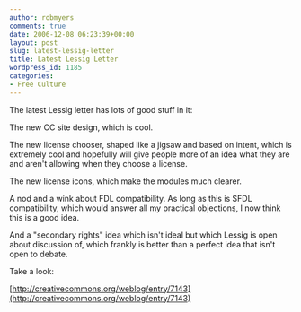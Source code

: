 ```yaml
---
author: robmyers
comments: true
date: 2006-12-08 06:23:39+00:00
layout: post
slug: latest-lessig-letter
title: Latest Lessig Letter
wordpress_id: 1185
categories:
- Free Culture
---
```


The latest Lessig letter has lots of good stuff in it:  
  
The new CC site design, which is cool.  
  
The new license chooser, shaped like a jigsaw and based on intent, which is extremely cool and hopefully will give people more of an idea what they are and aren't allowing when they choose a license.  
  
The new license icons, which make the modules much clearer.  
  
A nod and a wink about FDL compatibility. As long as this is SFDL compatibility, which would answer all my practical objections, I now think this is a good idea.  
  
And a "secondary rights" idea which isn't ideal but which Lessig is open about discussion of, which frankly is better than a perfect idea that isn't open to debate.  
  
Take a look:  
  
[http://creativecommons.org/weblog/entry/7143](http://creativecommons.org/weblog/entry/7143)  


